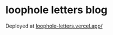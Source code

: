 # loophole letters blog

Deployed at [loophole-letters.vercel.app/](https://loophole-letters.vercel.app/)
